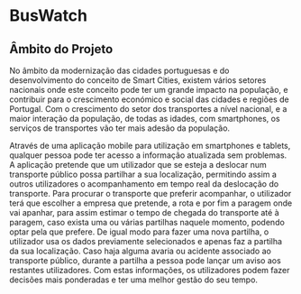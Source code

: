 # BusWatch

Âmbito do Projeto
------
No âmbito da modernização das cidades portuguesas e do desenvolvimento do conceito de Smart Cities, existem vários setores nacionais onde este conceito pode ter um grande impacto na população, e contribuir para o crescimento económico e social das cidades e regiões de Portugal.
Com o crescimento do setor dos transportes a nível nacional, e a maior interação da população, de todas as idades, com smartphones, os serviços de transportes vão ter mais adesão da população.

Através de uma aplicação mobile para utilização em smartphones e tablets, qualquer pessoa pode ter acesso a informação atualizada sem problemas. A aplicação pretende que um utilizador que se esteja a deslocar num transporte público possa partilhar a sua localização, permitindo assim a outros utilizadores o acompanhamento em tempo real da deslocação do transporte. Para procurar o transporte que preferir acompanhar, o utilizador terá que escolher a empresa que pretende, a rota e por fim a paragem onde vai apanhar, para assim estimar o tempo de chegada do transporte até à paragem, caso exista uma ou várias partilhas naquele momento, podendo optar pela que prefere. De igual modo para fazer uma nova partilha, o utilizador usa os dados previamente selecionados e apenas faz a partilha da sua localização. Caso haja alguma avaria ou acidente associado ao transporte público, durante a partilha a pessoa pode lançar um aviso aos restantes utilizadores. Com estas informações, os utilizadores podem fazer decisões mais ponderadas e ter uma melhor gestão do seu tempo. 

